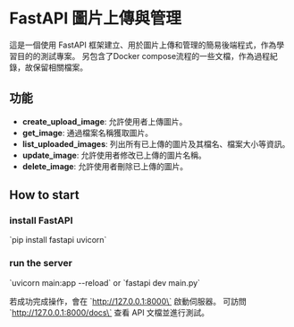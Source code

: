 # FastAPI 圖片上傳與管理

這是一個使用 FastAPI 框架建立、用於圖片上傳和管理的簡易後端程式，作為學習目的的測試專案。
另包含了Docker compose流程的一些文檔，作為過程紀錄，故保留相關檔案。

## 功能

- **create_upload_image**: 允許使用者上傳圖片。
- **get_image**: 通過檔案名稱獲取圖片。
- **list_uploaded_images**: 列出所有已上傳的圖片及其檔名、檔案大小等資訊。
- **update_image**: 允許使用者修改已上傳的圖片名稱。
- **delete_image**: 允許使用者刪除已上傳的圖片。

## How to start

### install FastAPI
\`pip install fastapi uvicorn\`

### run the server
\`uvicorn main:app --reload\`
or
\`fastapi dev main.py\`

若成功完成操作，會在 \`http://127.0.0.1:8000\` 啟動伺服器。
可訪問 \`http://127.0.0.1:8000/docs\` 查看 API 文檔並進行測試。